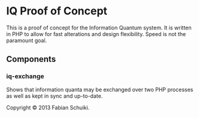 IQ Proof of Concept
===================

This is a proof of concept for the Information Quantum system. It is written in PHP to allow for fast alterations and design flexibility. Speed is not the paramount goal.


Components
----------

### iq-exchange

Shows that information quanta may be exchanged over two PHP processes as well as kept in sync and up-to-date.


Copyright © 2013 Fabian Schuiki.